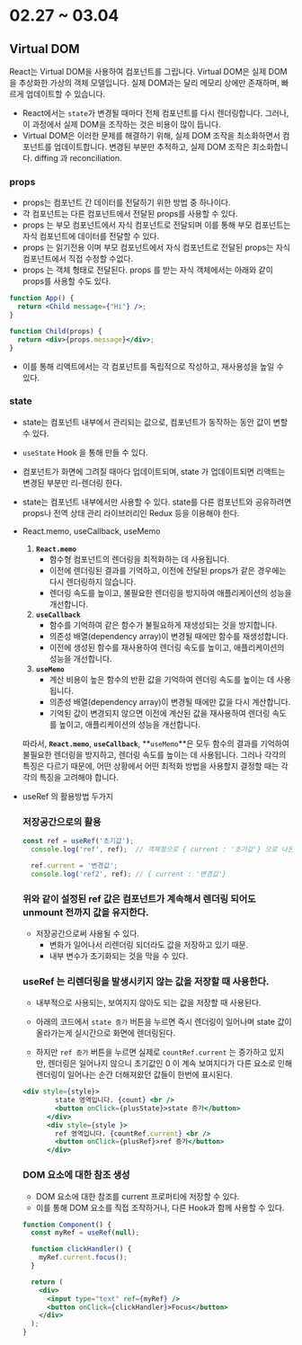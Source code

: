 # 02.27 ~ 03.04

## Virtual DOM

React는 Virtual DOM을 사용하여 컴포넌트를 그립니다. Virtual DOM은 실제 DOM을 추상화한 가상의 객체 모델입니다. 실제 DOM과는 달리 메모리 상에만 존재하며, 빠르게 업데이트할 수 있습니다.

- React에서는 `state`가 변경될 때마다 전체 컴포넌트를 다시 렌더링합니다. 그러나, 이 과정에서 실제 DOM을 조작하는 것은 비용이 많이 듭니다.
- Virtual DOM은 이러한 문제를 해결하기 위해, 실제 DOM 조작을 최소화하면서 컴포넌트를 업데이트합니다. 변경된 부분만 추적하고, 실제 DOM 조작은 최소화합니다. diffing 과 reconciliation.

### props

- props는 컴포넌트 간 데이터를 전달하기 위한 방법 중 하나이다.
- 각 컴포넌트는 다른 컴포넌트에서 전달된 props를 사용할 수 있다.
- props 는 부모 컴포넌트에서 자식 컴포넌트로 전달되며 이를 통해 부모 컴포넌트는 자식 컴포넌트에 데이터를 전달할 수 있다.
- props 는 읽기전용 이며 부모 컴포넌트에서 자식 컴포넌트로 전달된 props는 자식 컴포넌트에서 직접 수정할 수없다.
- props 는 객체 형태로 전달된다. props 를 받는 자식 객체에서는 아래와 같이 props를 사용할 수도 있다.

```jsx
function App() {
  return <Child message={"Hi"} />;
}

function Child(props) {
  return <div>{props.message}</div>;
}
```

- 이를 통해 리액트에서는 각 컴포넌트를 독립적으로 작성하고, 재사용성을 높일 수 있다.

### state

- state는 컴포넌트 내부에서 관리되는 값으로, 컴포넌트가 동작하는 동안 값이 변할 수 있다.
- `useState` Hook 을 통해 만들 수 있다.
- 컴포넌트가 화면에 그려질 때마다 업데이트되며, state 가 업데이트되면 리액트는 변경된 부분만 리-렌더링 한다.
- state는 컴포넌트 내부에서만 사용할 수 있다. state를 다른 컴포넌트와 공유하려면 props나 전역 상태 관리 라이브러리인 Redux 등을 이용해야 한다.

- React.memo, useCallback, useMemo
    1. **`React.memo`**
        - 함수형 컴포넌트의 렌더링을 최적화하는 데 사용됩니다.
        - 이전에 렌더링된 결과를 기억하고, 이전에 전달된 props가 같은 경우에는 다시 렌더링하지 않습니다.
        - 렌더링 속도를 높이고, 불필요한 렌더링을 방지하여 애플리케이션의 성능을 개선합니다.
    2. **`useCallback`**
        - 함수를 기억하여 같은 함수가 불필요하게 재생성되는 것을 방지합니다.
        - 의존성 배열(dependency array)이 변경될 때에만 함수를 재생성합니다.
        - 이전에 생성된 함수를 재사용하여 렌더링 속도를 높이고, 애플리케이션의 성능을 개선합니다.
    3. **`useMemo`**
        - 계산 비용이 높은 함수의 반환 값을 기억하여 렌더링 속도를 높이는 데 사용됩니다.
        - 의존성 배열(dependency array)이 변경될 때에만 값을 다시 계산합니다.
        - 기억된 값이 변경되지 않으면 이전에 계산된 값을 재사용하여 렌더링 속도를 높이고, 애플리케이션의 성능을 개선합니다.
        
    
    따라서, **`React.memo`**, **`useCallback`**, **`useMemo`**은 모두 함수의 결과를 기억하여 불필요한 렌더링을 방지하고, 렌더링 속도를 높이는 데 사용됩니다. 그러나 각각의 특징은 다르기 때문에, 어떤 상황에서 어떤 최적화 방법을 사용할지 결정할 때는 각각의 특징을 고려해야 합니다.
    

- useRef 의 활용방법 두가지
    
    ### 저장공간으로의 활용
    
    ```jsx
    const ref = useRef('초기값');
      console.log('ref', ref);  // 객체형으로 { current : '초기값'} 으로 나온다.
    
      ref.current = '변경값';
      console.log('ref2', ref); // { current : '변경값'}
    ```
    
    ### 위와 같이 설정된 ref 값은 컴포넌트가 계속해서 렌더링 되어도 unmount 전까지 값을 유지한다.
    
    - 저장공간으로써 사용될 수 있다.
        - 변화가 일어나서 리렌더링 되더라도 값을 저장하고 있기 때문.
        - 내부 변수가 초기화되는 것을 막을 수 있다.
    
    ### useRef 는 리렌더링을 발생시키지 않는 값을 저장할 때 사용한다.
    
    - 내부적으로 사용되는, 보여지지 않아도 되는 값을 저장할 때 사용된다.
    
    - 아래의 코드에서 `state 증가` 버튼을 누르면 즉시 렌더링이 일어나며 state 값이 올라가는게 실시간으로 화면에 렌더링된다.
    - 하지만 `ref 증가` 버튼을 누르면 실제로 `countRef.current` 는 증가하고 있지만, 렌더링은 일어나지 않으니 초기값인 0 이 계속 보여지다가 다른 요소로 인해 렌더링이 일어나는 순간 더해져왔던 값들이 한번에 표시된다.
    
    ```jsx
    <div style={style}>
            state 영역입니다. {count} <br />
            <button onClick={plusState}>state 증가</button>
          </div>
          <div style={style }>
            ref 영역입니다. {countRef.current} <br />
            <button onClick={plusRef}>ref 증가</button>
          </div>
    ```
    
    ### DOM 요소에 대한 참조 생성
    
    - DOM 요소에 대한 참조를 current 프로퍼티에 저장할 수 있다.
    - 이를 통해 DOM 요소를 직접 조작하거나, 다른 Hook과 함께 사용할 수 있다.
    
    ```jsx
    function Component() {
      const myRef = useRef(null);
    
      function clickHandler() {
        myRef.current.focus();
      }
    
      return (
        <div>
          <input type="text" ref={myRef} />
          <button onClick={clickHandler}>Focus</button>
        </div>
      );
    }
    ```